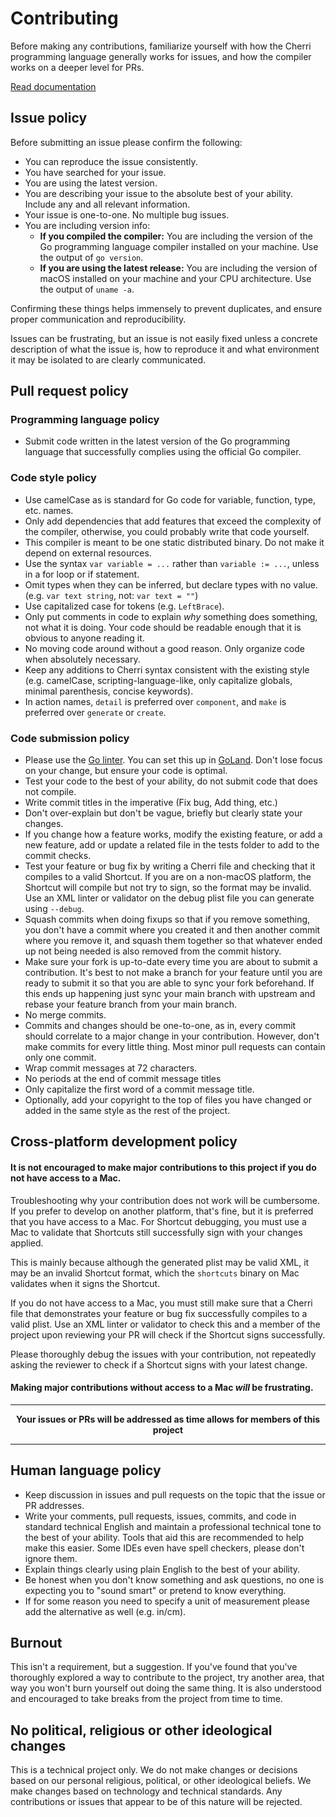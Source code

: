 # Contributing

Before making any contributions, familiarize yourself with how the Cherri programming language generally works for issues, and how the compiler works on a deeper level for PRs.

[Read documentation](https://cherrilang.org/compiler/)

## Issue policy

Before submitting an issue please confirm the following:

- You can reproduce the issue consistently.
- You have searched for your issue.
- You are using the latest version.
- You are describing your issue to the absolute best of your ability. Include any and all relevant information.
- Your issue is one-to-one. No multiple bug issues.
- You are including version info:
  - **If you compiled the compiler:** You are including the version of the Go programming language compiler
  installed on your machine. Use the output of `go version`.
  - **If you are using the latest release:** You are including the version of macOS installed on your machine and your CPU architecture. Use the output
  of `uname -a`.

Confirming these things helps immensely to prevent duplicates, and ensure proper communication and reproducibility.

Issues can be frustrating, but an issue is not easily fixed unless a concrete description of what the issue is, how to
reproduce it and what environment it may be isolated to are clearly communicated.

## Pull request policy

### Programming language policy

- Submit code written in the latest version of the Go programming language that successfully complies using the official
  Go compiler.

### Code style policy

- Use camelCase as is standard for Go code for variable, function, type, etc. names.
- Only add dependencies that add features that exceed the complexity of the compiler, otherwise, you could probably
  write that code yourself.
- This compiler is meant to be one static distributed binary. Do not make it depend on external resources.
- Use the syntax `var variable = ...` rather than `variable := ...`, unless in a for loop or if statement.
- Omit types when they can be inferred, but declare types with no value. (e.g. `var text string`, not: `var text = ""`)
- Use capitalized case for tokens (e.g. `LeftBrace`).
- Only put comments in code to explain _why_ something does something, not what it is doing. Your code should be
  readable enough that it is obvious to anyone reading it.
- No moving code around without a good reason. Only organize code when absolutely necessary.
- Keep any additions to Cherri syntax consistent with the existing style (e.g. camelCase, scripting-language-like, only
  capitalize globals, minimal parenthesis, concise keywords).
- In action names, `detail` is preferred over `component`, and `make` is preferred over `generate` or `create`.

### Code submission policy

- Please use the [Go linter](https://golangci-lint.run/). You can set this up in [GoLand](https://plugins.jetbrains.com/plugin/12496-go-linter). Don't lose focus on your change, but ensure your code is optimal.
- Test your code to the best of your ability, do not submit code that does not compile.
- Write commit titles in the imperative (Fix bug, Add thing, etc.)
- Don't over-explain but don't be vague, briefly but clearly state your changes.
- If you change how a feature works, modify the existing feature, or add a new feature, add or update a related file in the tests folder to add to the commit checks.
- Test your feature or bug fix by writing a Cherri file and checking that it compiles to a valid Shortcut. If you are on
  a non-macOS platform, the Shortcut will compile but not try to sign, so the format may be invalid. Use an XML linter or validator on the debug plist file you can generate using `--debug`.
- Squash commits when doing fixups so that if you remove something, you don't have a commit where you created it
  and then another commit where you remove it, and squash them together so that whatever ended up not being needed is also
  removed from the commit history.
- Make sure your fork is up-to-date every time you are about to submit a contribution. It's best to not make a branch for
  your feature until you are ready to submit it so that you are able to sync your fork beforehand. If this ends up
  happening just sync your main branch with upstream and rebase your feature branch from your main branch.
- No merge commits.
- Commits and changes should be one-to-one, as in, every commit should correlate to a major change in your contribution.
  However, don't make commits for every little thing. Most minor pull requests can contain only one commit.
- Wrap commit messages at 72 characters.
- No periods at the end of commit message titles
- Only capitalize the first word of a commit message title.
- Optionally, add your copyright to the top of files you have changed or added in the same style as the rest of the project.

## Cross-platform development policy

#### It is not encouraged to make major contributions to this project if you do not have access to a Mac.

Troubleshooting why your contribution does not work will be cumbersome. If you prefer to develop on another platform,
that's fine, but it is preferred that you have access to a Mac. For Shortcut debugging, you must use a Mac to validate
that Shortcuts still successfully sign with your changes applied.

This is mainly because although the generated plist may be valid XML, it may be an invalid Shortcut format, which the
`shortcuts` binary on Mac validates when it signs the Shortcut.

If you do not have access to a Mac, you must still make sure that a Cherri file that demonstrates your feature or bug
fix successfully compiles to a valid plist. Use an XML linter or validator to check this and a member of the project
upon reviewing your PR will check if the Shortcut signs successfully.

Please thoroughly debug the issues with your contribution, not repeatedly asking the reviewer to check if a Shortcut signs
with your latest change.

#### Making major contributions without access to a Mac _will_ be frustrating.

---

<p align=center>
  <b>Your issues or PRs will be addressed as time allows for members of this project</b>
</p>

---

## Human language policy

- Keep discussion in issues and pull requests on the topic that the issue or PR addresses.
- Write your comments, pull requests, issues, commits, and code in standard technical English and maintain a professional
  technical tone to the best of your ability. Tools that aid this are recommended to help make this easier. Some IDEs
  even have spell checkers, please don't ignore them.
- Explain things clearly using plain English to the best of your ability.
- Be honest when you don't know something and ask questions, no one is expecting you to "sound
  smart" or pretend to know everything.
- If for some reason you need to specify a unit of measurement please add the alternative as well (e.g. in/cm).

## Burnout

This isn't a requirement, but a suggestion. If you've found that you've thoroughly explored a way to contribute to the
project, try another area, that way you won't burn yourself out doing the same thing. It is also understood and
encouraged to take breaks from the project from time to time.

## No political, religious or other ideological changes

This is a technical project only. We do not make changes or decisions based on our personal religious, political,
or other ideological beliefs. We make changes based on technology and technical standards. Any contributions or issues
that appear to be of this nature will be rejected.
